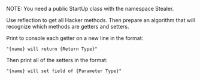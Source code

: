 NOTE: You need a public StartUp class with the namespace Stealer.

Use reflection to get all Hacker methods. Then prepare an algorithm that will recognize which methods are getters and setters.

Print to console each getter on a new line in the format:

    "{name} will return {Return Type}"

Then print all of the setters in the format:

    "{name} will set field of {Parameter Type}"
